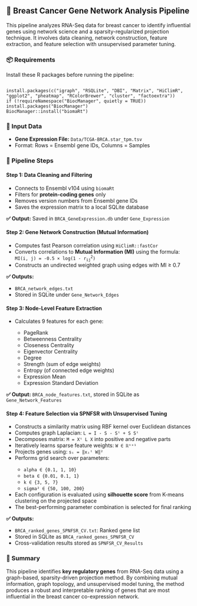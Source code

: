 <h2>🧬 Breast Cancer Gene Network Analysis Pipeline</h2>
<p>This pipeline analyzes RNA-Seq data for breast cancer to identify influential genes using network science and a sparsity-regularized projection technique. It involves data cleaning, network construction, feature extraction, and feature selection with unsupervised parameter tuning.</p>

<h3>📦 Requirements</h3>
<p>Install these R packages before running the pipeline:</p>
<pre><code>
install.packages(c("igraph", "RSQLite", "DBI", "Matrix", "HiClimR", "ggplot2", "pheatmap", "RColorBrewer", "cluster", "factoextra"))
if (!requireNamespace("BiocManager", quietly = TRUE)) install.packages("BiocManager")
BiocManager::install("biomaRt")
</code></pre>

<h3>📁 Input Data</h3>
<ul>
  <li><strong>Gene Expression File:</strong> <code>Data/TCGA-BRCA.star_tpm.tsv</code></li>
  <li>Format: Rows = Ensembl gene IDs, Columns = Samples</li>
</ul>

<h3>🔄 Pipeline Steps</h3>

<h4>Step 1: Data Cleaning and Filtering</h4>
<ul>
  <li>Connects to Ensembl v104 using <code>biomaRt</code></li>
  <li>Filters for <strong>protein-coding genes</strong> only</li>
  <li>Removes version numbers from Ensembl gene IDs</li>
  <li>Saves the expression matrix to a local SQLite database</li>
</ul>
<p><strong>✅ Output:</strong> Saved in <code>BRCA_GeneExpression.db</code> under <code>Gene_Expression</code></p>

<h4>Step 2: Gene Network Construction (Mutual Information)</h4>
<ul>
  <li>Computes fast Pearson correlation using <code>HiClimR::fastCor</code></li>
  <li>Converts correlations to <strong>Mutual Information (MI)</strong> using the formula:</li>
  <code>MI(i, j) = -0.5 × log(1 - r<sub>ij</sub><sup>2</sup>)</code>
  <li>Constructs an undirected weighted graph using edges with MI ≥ 0.7</li>
</ul>
<p><strong>✅ Outputs:</strong></p>
<ul>
  <li><code>BRCA_network_edges.txt</code></li>
  <li>Stored in SQLite under <code>Gene_Network_Edges</code></li>
</ul>

<h4>Step 3: Node-Level Feature Extraction</h4>
<ul>
  <li>Calculates 9 features for each gene:</li>
  <ul>
    <li>PageRank</li>
    <li>Betweenness Centrality</li>
    <li>Closeness Centrality</li>
    <li>Eigenvector Centrality</li>
    <li>Degree</li>
    <li>Strength (sum of edge weights)</li>
    <li>Entropy (of connected edge weights)</li>
    <li>Expression Mean</li>
    <li>Expression Standard Deviation</li>
  </ul>
</ul>
<p><strong>✅ Output:</strong> <code>BRCA_node_features.txt</code>, stored in SQLite as <code>Gene_Network_Features</code></p>

<h4>Step 4: Feature Selection via SPNFSR with Unsupervised Tuning</h4>
<ul>
  <li>Constructs a similarity matrix using RBF kernel over Euclidean distances</li>
<li>Computes graph Laplacian: <code>L = I - S - Sᵗ + S Sᵗ</code></li>
<li>Decomposes matrix: <code>M = Xᵗ L X</code> into positive and negative parts</li>
<li>Iteratively learns sparse feature weights: <code>W ∈ ℝⁿˣ¹</code></li>
<li>Projects genes using: <code>sᵢ = ‖xᵢᵗ W‖²</code></li>
<li>Performs grid search over parameters:</li>
<ul>
  <li><code>alpha ∈ {0.1, 1, 10}</code></li>
  <li><code>beta ∈ {0.01, 0.1, 1}</code></li>
  <li><code>k ∈ {3, 5, 7}</code></li>
  <li><code>sigma² ∈ {50, 100, 200}</code></li>
</ul>

  <li>Each configuration is evaluated using <strong>silhouette score</strong> from K-means clustering on the projected space</li>
  <li>The best-performing parameter combination is selected for final ranking</li>
</ul>
<p><strong>✅ Outputs:</strong></p>
<ul>
  <li><code>BRCA_ranked_genes_SPNFSR_CV.txt</code>: Ranked gene list</li>
  <li>Stored in SQLite as <code>BRCA_ranked_genes_SPNFSR_CV</code></li>
  <li>Cross-validation results stored as <code>SPNFSR_CV_Results</code></li>
</ul>


<h3>📌 Summary</h3>
<p>
  This pipeline identifies <strong>key regulatory genes</strong> from RNA-Seq data using a graph-based, sparsity-driven projection method. By combining mutual information, graph topology, and unsupervised model tuning, the method produces a robust and interpretable ranking of genes that are most influential in the breast cancer co-expression network.
</p>
